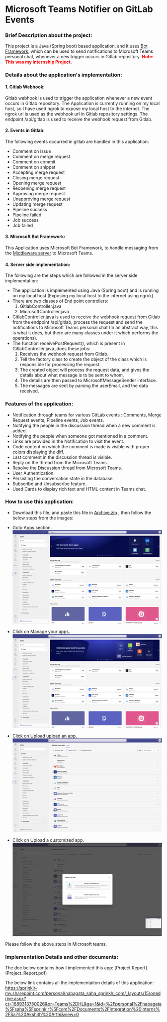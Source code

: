 # Microsoft Teams Notifier on GitLab Events




### Brief Description about the project:

This project is a Java (Spring boot) based application, and it uses [Bot Framework](https://dev.botframework.com), which can be used to send notifications to Microsoft Teams personal chat, whenever a new trigger occurs in Gitlab repository. <span  style="color: red;" >**Note: This was my internship Project.** </span>




### Details about the application's implementation:





#### 1. Gitlab Webhook:

Gitlab webhook is used to trigger the application whenever a new event occurs in Gitlab repository.
The Application is currently running on my local host, so I have used ngrok to expose my local host to the internet.
The ngrok url is used as the webhook url in Gitlab repository settings.
The endpoint /api/gitlab is used to receive the webhook request from Gitlab.

#### 2. Events in Gitlab:

The following events occurred in gitlab are handled in this application:

- Comment on issue
- Comment on merge request
- Comment on commit
- Comment on snippet
- Accepting merge request
- Closing merge request
- Opening merge request
- Reopening merge request
- Approving merge request
- Unapproving merge request
- Updating merge request
- Pipeline success
- Pipeline failed
- Job success
- Job failed


#### 3. Microsoft Bot Framework:

This Application uses Microsoft Bot Framework, to handle messaging from the [Middleware server](src%2Fmain%2Fjava%2Fcom%2Fsprinklr%2FInternProjectBot%2FController%2FGitlabController.java) to Microsoft Teams. 

#### 4. Server side implementation:

The following are the steps which are followed in the server side implementation:

- The application is implemented using Java (Spring boot) and is running on my local host (Exposing my local host to the internet using ngrok).
- There are two classes of End point controllers:
    1. GitlabController.java
    2. MicrosoftController.java
- GitlabController.java is used to receive the webhook request from Gitlab from the endpoint /api/gitlab, process the request and send the notifications to Microsoft Teams personal chat (In an abstract way, this is what it does, but there are many classes under it which performs the operations).
- The function receivePostRequest(), which is present in GitlabController.java ,does these jobs:
    1. Receives the webhook request from Gitlab.
    2. Tell the factory class to create the object of the class which is responsible for processing the request.
    3. The created object will process the request data, and gives the details about what message is to be sent to whom.
    4. The details are then passed to MicrosoftMessageSender interface.
    5. The messages are sent by parsing the userEmail, and the data received.


### Features of the application:

- Notification through teams for various GitLab events : Comments, Merge Request events, Pipeline events, Job events.
- Notifying the people in the discussion thread when a new comment is added.
- Notifying the people when someone got mentioned in a comment.
- Links are provided in the Notification to visit the event.
- Code content on which the comment is made is visible with proper colors displaying the diff.
- Last comment in the discussion thread is visible.
- Reply on the thread from the Microsoft Teams.
- Resolve the Discussion thread from Microsoft Teams.
- User Authentication.
- Persisting the conversation state in the database.
- Subscribe and Unsubscribe feature.
- Used Cards to display rich text and HTML content in Teams chat.


### How to use this application:



- Download this file, and paste this file in [Archive.zip](Archive.zip) , then follow the below steps from the images:

- Goto Apps section.
![Screenshot 2023-07-14 at 11.57.51 AM.png](Screenshots%2FScreenshot%202023-07-14%20at%2011.57.51%20AM.png)

- Click on Manage your apps.
![Screenshot 2023-07-14 at 11.57.57 AM.png](Screenshots%2FScreenshot%202023-07-14%20at%2011.57.57%20AM.png)
- Click on Upload upload an app.
![Screenshot 2023-07-14 at 11.58.04 AM.png](Screenshots%2FScreenshot%202023-07-14%20at%2011.58.04%20AM.png)
- Click on Upload a customized app.
![Screenshot 2023-07-14 at 11.58.10 AM.png](Screenshots%2FScreenshot%202023-07-14%20at%2011.58.10%20AM.png)

Please follow the above steps in Microsoft teams.

### Implementation Details and other documents: 

The doc below contains how I implemented this app:
[Project Report] (Project_Report.pdf)

The below link contains all the implementaiton details of this application:
https://sprinklr-my.sharepoint.com/personal/nabagata_saha_sprinklr_com/_layouts/15/onedrive.aspx?ct=1689313750026&or=Teams%2DHL&ga=1&id=%2Fpersonal%2Fnabagata%5Fsaha%5Fsprinklr%5Fcom%2FDocuments%2FIntegration%20Interns%2FSai%20Akshith%20Arthi&view=0

